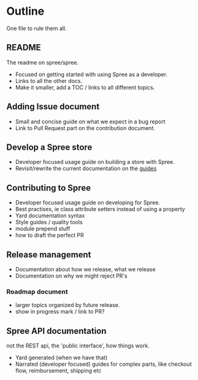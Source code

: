 # Outline

One file to rule them all.

## README

The readme on spree/spree.

* Focused on getting started with using Spree as a developer.
* Links to all the other docs.
* Make it smaller, add a TOC / links to all different topics.

## Adding Issue document

* Small and concise guide on what we expect in a bug report
* Link to Pull Request part on the contribution document.

## Develop a Spree store

* Developer focused usage guide on building a store with Spree.
* Revisit/rewrite the current documentation on the [guides](http://guides.spreecommerce.com/developer/)

## Contributing to Spree

* Developer focused usage guide on developing for Spree.
* Best practises, ie class attribute setters instead of using a property
* Yard documentation syntax
* Style guides / quality tools
* module prepend stuff
* how to draft the perfect PR

## Release management

* Documentation about how we release, what we release
* Documentation on why we might reject PR's

### Roadmap document

* larger topics organized by future release.
* show in progress mark / link to PR?

## Spree API documentation

not the REST api, the 'public interface', how things work.

* Yard generated (when we have that)
* Narrated (developer focused) guides for complex parts, like checkout flow, reimbursement, shipping etc
